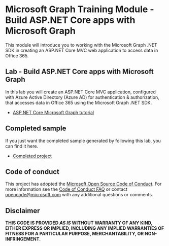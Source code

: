 # Microsoft Graph Training Module - Build ASP.NET Core apps with Microsoft Graph

This module will introduce you to working with the Microsoft Graph .NET SDK in creating an ASP.NET Core MVC web application to access data in Office 365.

## Lab - Build ASP.NET Core apps with Microsoft Graph

In this lab you will create an ASP.NET Core MVC application, configured with Azure Active Directory (Azure AD) for authentication & authorization, that accesses data in Office 365 using the Microsoft Graph .NET SDK.

- [ASP.NET Core Microsoft Graph tutorial](https://docs.microsoft.com/graph/tutorials/aspnet-core)

## Completed sample

If you just want the completed sample generated by following this lab, you can find it here.

- [Completed project](demo)

## Code of conduct

This project has adopted the [Microsoft Open Source Code of Conduct](https://opensource.microsoft.com/codeofconduct/). For more information see the [Code of Conduct FAQ](https://opensource.microsoft.com/codeofconduct/faq/) or contact [opencode@microsoft.com](mailto:opencode@microsoft.com) with any additional questions or comments.

## Disclaimer

**THIS CODE IS PROVIDED _AS IS_ WITHOUT WARRANTY OF ANY KIND, EITHER EXPRESS OR IMPLIED, INCLUDING ANY IMPLIED WARRANTIES OF FITNESS FOR A PARTICULAR PURPOSE, MERCHANTABILITY, OR NON-INFRINGEMENT.**

